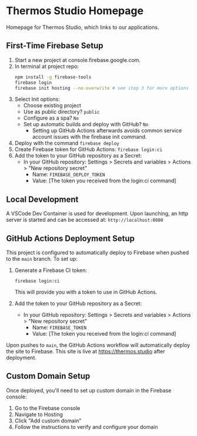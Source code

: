 # Thermos Studio Homepage

Homepage for Thermos Studio, which links to our applications.

## First-Time Firebase Setup

1. Start a new project at console.firebase.google.com.
2. In terminal at project repo:
    ```bash
    npm install -g firebase-tools
    firebase login
    firebase init hosting --no-overwrite # see step 3 for more options
    ```
3. Select Init options:
    - Choose existing project
    - Use as public directory? `public`
    - Configure as a spa? `No`
    - Set up automatic builds and deploy with GitHub? `No`
        - Setting up GitHub Actions afterwards avoids common service account issues with the firebase init command.
4. Deploy with the command `firebase deploy`
5. Create Firebase token for GitHub Actions:
    `firebase login:ci`
6. Add the token to your GitHub repository as a Secret:
   - In your GitHub repository: Settings > Secrets and variables > Actions > "New repository secret"
     - Name: `FIREBASE_DEPLOY_TOKEN`
     - Value: [The token you received from the login:ci command]




## Local Development

A VSCode Dev Container is used for development. Upon launching, an http server is started and can be accessed at: `http://localhost:8080`

## GitHub Actions Deployment Setup

This project is configured to automatically deploy to Firebase when pushed to the `main` branch. To set up:

1. Generate a Firebase CI token:
   ```
   firebase login:ci
   ```
   This will provide you with a token to use in GitHub Actions.

2. Add the token to your GitHub repository as a Secret:
   - In your GitHub repository: Settings > Secrets and variables > Actions > "New repository secret"
     - Name: `FIREBASE_TOKEN`
     - Value: [The token you received from the login:ci command]

Upon pushes to `main`, the GitHub Actions workflow will automatically deploy the site to Firebase. This site is live at https://thermos.studio after deployment.

## Custom Domain Setup

Once deployed, you'll need to set up custom domain in the Firebase console:

1. Go to the Firebase console
2. Navigate to Hosting
3. Click "Add custom domain"
4. Follow the instructions to verify and configure your domain